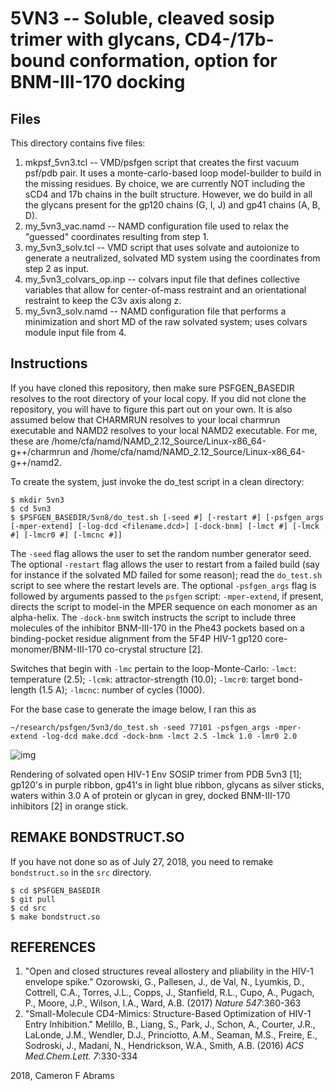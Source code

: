 # 5VN3 -- Soluble, cleaved sosip trimer with glycans, CD4-/17b-bound conformation, option for BNM-III-170 docking

## Files

This directory contains five files:
1. mkpsf_5vn3.tcl -- VMD/psfgen script that creates the first vacuum psf/pdb pair.  It uses a monte-carlo-based loop model-builder to build in the missing residues. By choice, we are currently NOT including the sCD4 and 17b chains in the built structure. However, we do build in all the glycans present for the gp120 chains (G, I, J) and gp41 chains (A, B, D).
2. my_5vn3_vac.namd -- NAMD configuration file used to relax the "guessed" coordinates resulting from step 1.
3. my_5vn3_solv.tcl -- VMD script that uses solvate and autoionize to generate a neutralized, solvated MD system using the coordinates from step 2 as input.
4. my_5vn3_colvars_op.inp -- colvars input file that defines collective variables that allow for center-of-mass restraint and an orientational restraint to keep the C3v axis along z.
5. my_5vn3_solv.namd -- NAMD configuration file that performs a minimization and short MD of the raw solvated system; uses colvars module input file from 4.

## Instructions

If you have cloned this repository, then make sure PSFGEN_BASEDIR resolves to the root directory of your local copy.  If you did not
clone the repository, you will have to figure this part out on your own.  It is also assumed below that CHARMRUN resolves to your local charmrun executable and NAMD2 resolves to your local NAMD2 executable.  For me, these are /home/cfa/namd/NAMD_2.12_Source/Linux-x86_64-g++/charmrun and /home/cfa/namd/NAMD_2.12_Source/Linux-x86_64-g++/namd2.

To create the system, just invoke the do_test script in a clean directory:

```
$ mkdir 5vn3
$ cd 5vn3
$ $PSFGEN_BASEDIR/5vn8/do_test.sh [-seed #] [-restart #] [-psfgen_args [-mper-extend] [-log-dcd <filename.dcd>] [-dock-bnm] [-lmct #] [-lmck #] [-lmcr0 #] [-lmcnc #]]
```
The `-seed` flag allows the user to set the random number generator seed.  The optional `-restart` flag allows the user to restart from a failed build (say for instance if the solvated MD failed for some reason); read the `do_test.sh` script to see where the restart levels are.  The optional `-psfgen_args` flag is followed by arguments passed to the `psfgen` script:  `-mper-extend`, if present, directs the script to model-in the MPER sequence on each monomer as an alpha-helix.  The `-dock-bnm` switch instructs the script to include three molecules of the inhibitor BNM-III-170 in the Phe43 pockets based on a binding-pocket residue alignment from the 5F4P HIV-1 gp120 core-monomer/BNM-III-170 co-crystal structure [2]. 

Switches that begin with `-lmc` pertain to the loop-Monte-Carlo: `-lmct`: temperature (2.5); `-lcmk`: attractor-strength (10.0); `-lmcr0`: target bond-length (1.5 A); `-lmcnc`: number of cycles (1000).

For the base case to generate the image below, I ran this as 
```
~/research/psfgen/5vn3/do_test.sh -seed 77101 -psfgen_args -mper-extend -log-dcd make.dcd -dock-bnm -lmct 2.5 -lmck 1.0 -lmr0 2.0
```

![img](5vn3.png)

Rendering of solvated open HIV-1 Env SOSIP trimer from PDB 5vn3 [1]; gp120's in purple ribbon, gp41's in light blue ribbon, glycans as silver sticks, waters within 3.0 A of protein or glycan in grey, docked BNM-III-170 inhibitors [2] in orange stick.

## REMAKE BONDSTRUCT.SO

If you have not done so as of July 27, 2018, you need to remake `bondstruct.so` in the `src` directory.
```
$ cd $PSFGEN_BASEDIR
$ git pull
$ cd src
$ make bondstruct.so
```

## REFERENCES
1. "Open and closed structures reveal allostery and pliability in the HIV-1 envelope spike."
Ozorowski, G., Pallesen, J., de Val, N., Lyumkis, D., Cottrell, C.A., Torres, J.L., Copps, J., Stanfield, R.L., Cupo, A., Pugach, P., Moore, J.P., Wilson, I.A., Ward, A.B.
(2017) _Nature_ *547*:360-363
2. "Small-Molecule CD4-Mimics: Structure-Based Optimization of HIV-1 Entry Inhibition."
Melillo, B., Liang, S., Park, J., Schon, A., Courter, J.R., LaLonde, J.M., Wendler, D.J., Princiotto, A.M., Seaman, M.S., Freire, E., Sodroski, J., Madani, N., Hendrickson, W.A., Smith, A.B.
(2016) _ACS Med.Chem.Lett._ *7*:330-334

2018, Cameron F Abrams
